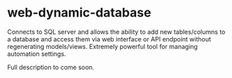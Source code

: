 # web-dynamic-database
Connects to SQL server and allows the ability to add new tables/columns to a database and access them via web interface or API endpoint without regenerating models/views. Extremely powerful tool for managing automation settings.

Full description to come soon.
